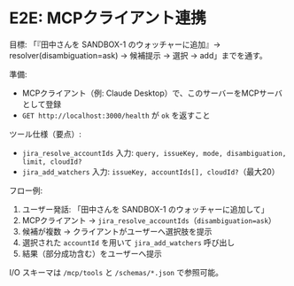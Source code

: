 # E2E: MCPクライアント連携

目標: 「『田中さんを SANDBOX-1 のウォッチャーに追加』→ resolver(disambiguation=ask) → 候補提示 → 選択 → add」までを通す。

準備:
- MCPクライアント（例: Claude Desktop）で、このサーバーをMCPサーバとして登録
- `GET http://localhost:3000/health` が `ok` を返すこと

ツール仕様（要点）:
- `jira_resolve_accountIds` 入力: `query, issueKey, mode, disambiguation, limit, cloudId?`
- `jira_add_watchers` 入力: `issueKey, accountIds[], cloudId?`（最大20）

フロー例:
1. ユーザー発話: 「田中さんを SANDBOX-1 のウォッチャーに追加して」
2. MCPクライアント → `jira_resolve_accountIds`（`disambiguation=ask`）
3. 候補が複数 → クライアントがユーザーへ選択肢を提示
4. 選択された `accountId` を用いて `jira_add_watchers` 呼び出し
5. 結果（部分成功含む）をユーザーへ提示

I/O スキーマは `/mcp/tools` と `/schemas/*.json` で参照可能。

